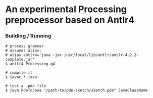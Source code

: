 An experimental Processing preprocessor based on Antlr4
==============================


### Building / Running

```
# process grammar
# assumes alias:
# alias antlr4='java -jar /usr/local/lib/antlr/antlr-4.2.2-complete.jar'
$ antlr4 Processing.g4

# compile it
$ javac *.java

# test a .pde file
$ java PdeToJava "/path/to/pde-sketch/sketch.pde" JavaClassName
```
